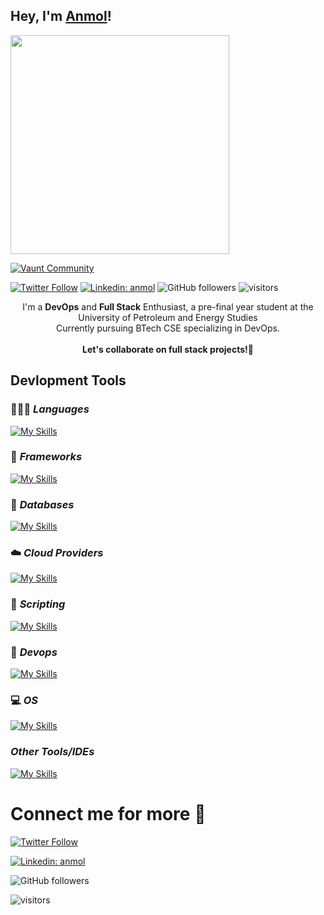 ## Hey, I'm [Anmol](https://www.linkedin.com/in/anmol-ghai/)!

<p>
<a href="https://vaunt.dev/">
        <img src="https://api.vaunt.dev/v1/github/entities/anmol-gh/contributions?format=svg" width="350" />
    </a>
</p>

[![Vaunt Community](https://api.vaunt.dev/v1/github/entities/{{GITHUB_USERNAME}}/badges/community)](https://community.vaunt.dev/board/anmol-gh)

[![Twitter Follow](https://img.shields.io/twitter/follow/anmol_gh_?label=Follow)](https://twitter.com/intent/follow?screen_name=anmol_gh_)
[![Linkedin: anmol](https://img.shields.io/badge/-Follow-blue?style=flat-square&logo=Linkedin&logoColor=white&link=https://https://www.linkedin.com/in/anmol-ghai/)](https://www.linkedin.com/in/anmol-ghai/)
![GitHub followers](https://img.shields.io/github/followers/anmol-gh?label=Follow&style=social)
![visitors](https://visitor-badge.laobi.icu/badge?page_id=anmol-gh.anmol-gh)

<div align="center">
I'm a <b>DevOps</b> and <b>Full Stack</b> Enthusiast, a pre-final year student at the University of Petroleum and Energy Studies <br> Currently pursuing BTech CSE specializing in DevOps.
</div>

<br>

<div align="center">
 <b>Let's collaborate on full stack projects!🚀</b>
</div>

## **Devlopment Tools**

### 🧑🏻‍💻 _Languages_

[![My Skills](https://skillicons.dev/icons?i=py,js,ts,html,css,java&theme=dark)](https://skillicons.dev)

### 🔎 _Frameworks_

[![My Skills](https://skillicons.dev/icons?i=nodejs,express&theme=dark)](https://skillicons.dev)

### 🛅 _Databases_

[![My Skills](https://skillicons.dev/icons?i=mysql,mongodb,postgres,prisma&theme=dark)](https://skillicons.dev)

### ☁️ _Cloud Providers_

[![My Skills](https://skillicons.dev/icons?i=aws,netlify&theme=dark)](https://skillicons.dev)

### 📜 _Scripting_

[![My Skills](https://skillicons.dev/icons?i=bash,powershell&theme=dark)](https://skillicons.dev)

### 👀 _Devops_

[![My Skills](https://skillicons.dev/icons?i=docker,kubernetes,githubactions,jenkins,terraform,selenium&theme=dark)](https://skillicons.dev)

### 💻 _OS_

[![My Skills](https://skillicons.dev/icons?i=windows,ubuntu,linux&theme=dark)](https://skillicons.dev)

### _Other Tools/IDEs_

[![My Skills](https://skillicons.dev/icons?i=git,github,vscode,maven,postman,pnpm,npm&theme=dark)](https://skillicons.dev)

# Connect me for more 🛜

[![Twitter Follow](https://img.shields.io/twitter/follow/anmol_gh_?label=Follow)](https://twitter.com/intent/follow?screen_name=anmol_gh_)
<br>

[![Linkedin: anmol](https://img.shields.io/badge/-Follow-blue?style=flat-square&logo=Linkedin&logoColor=white&link=https://https://www.linkedin.com/in/anmol-ghai/)](https://www.linkedin.com/in/anmol-ghai/)
<br>

![GitHub followers](https://img.shields.io/github/followers/anmol-gh?label=Follow&style=social)

![visitors](https://komarev.com/ghpvc/?username=anmol-gh&label=Profile%20views&color=0e75b6&style=flat)
